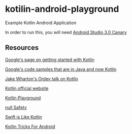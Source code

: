 # kotilin-android-playground
Example Kotlin Android Application

In order to run this, you will need [Android Studio 3.0 Canary](https://developer.android.com/studio/preview/index.html)

## Resources
[Google's page on getting started with Kotlin](https://developer.android.com/kotlin/get-started.html)

[Google's code samples that are in Java and now Kotlin](https://developer.android.com/preview/o-samples.html)

[Jake Wharton's Ordev talk on Kotlin](https://vimeo.com/144877458)

[Kotlin official website](https://kotlinlang.org/)

[Kotlin Playground](https://try.kotl.in)

[null Safety](https://kotlinlang.org/docs/reference/null-safety.html)

[Swift is Like Kotlin](http://nilhcem.com/swift-is-like-kotlin/)

[Kotlin Tricks For Android](https://antonioleiva.com/kotlin-awesome-tricks-for-android/)